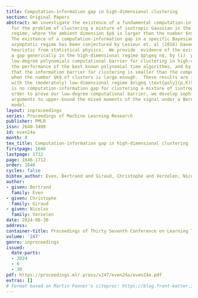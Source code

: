 ```yaml
---
title: Computation-information gap in high-dimensional clustering
section: Original Papers
abstract: We investigate the existence of a fundamental computation-information gap
  for the problem of clustering a mixture of isotropic Gaussian in the high-dimensional
  regime, where the ambient dimension $p$ is larger than the number $n$ of points.
  The existence of a computation-information gap in a specific Bayesian high-dimensional
  asymptotic regime has been conjectured by Lesieur et. al (2016) based on the replica
  heuristic from statistical physics.  We provide  evidence of the existence of such
  a gap generically in the high-dimensional regime $p\geq n$, by (i)  proving a non-asymptotic
  low-degree polynomials computational barrier for clustering in high-dimension, matching
  the performance of the best known polynomial time algorithms, and by (ii) establishing
  that the information barrier for clustering is smaller than the computational barrier,
  when the number $K$ of clusters is large enough.  These results are in contrast
  with the (moderately) low-dimensional regime $n\geq \text{poly}(p,K)$, where there
  is no computation-information gap for clustering a mixture of isotropic Gaussian.  In
  order to prove our low-degree computational barrier, we develop sophisticated combinatorial
  arguments to upper-bound the mixed moments of the signal under a Bernoulli Bayesian
  model.
layout: inproceedings
series: Proceedings of Machine Learning Research
publisher: PMLR
issn: 2640-3498
id: even24a
month: 0
tex_title: Computation-information gap in high-dimensional clustering
firstpage: 1646
lastpage: 1712
page: 1646-1712
order: 1646
cycles: false
bibtex_author: Even, Bertrand and Giraud, Christophe and Verzelen, Nicolas
author:
- given: Bertrand
  family: Even
- given: Christophe
  family: Giraud
- given: Nicolas
  family: Verzelen
date: 2024-06-30
address:
container-title: Proceedings of Thirty Seventh Conference on Learning Theory
volume: '247'
genre: inproceedings
issued:
  date-parts:
  - 2024
  - 6
  - 30
pdf: https://proceedings.mlr.press/v247/even24a/even24a.pdf
extras: []
# Format based on Martin Fenner's citeproc: https://blog.front-matter.io/posts/citeproc-yaml-for-bibliographies/
---
```

